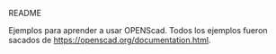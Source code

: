 README

Ejemplos para aprender a usar OPENScad. Todos los ejemplos fueron sacados de https://openscad.org/documentation.html.